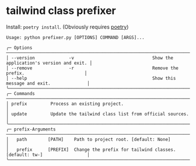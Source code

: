 # tailwind class prefixer

Install: `poetry install`. (Obviously requires [poetry](https://python-poetry.org/))

    Usage: python prefixer.py [OPTIONS] COMMAND [ARGS]...

    ╭─ Options ──────────────────────────────────────────────────────────────────────────────────────╮
    │ --version             -v                              Show the application's version and exit. │
    │ --remove              -r                              Remove the prefix.                       │
    │ --help                                                Show this message and exit.              │
    ╰────────────────────────────────────────────────────────────────────────────────────────────────╯
    ╭─ Commands ─────────────────────────────────────────────────────────────────────────────────────╮
    │ prefix         Process an existing project.                                                    │
    │ update         Update the tailwind class list from official sources.                           │
    ╰────────────────────────────────────────────────────────────────────────────────────────────────╯
    ╭─ prefix-Arguments ─────────────────────────────────────────────────────────────────────────────╮
    │   path        [PATH]    Path to project root. [default: None]                                  │
    │   prefix      [PREFIX]  Change the prefix for tailwind classes. [default: tw-]                 │
    ╰────────────────────────────────────────────────────────────────────────────────────────────────╯

